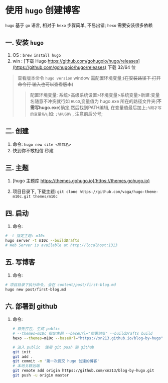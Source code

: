 # 使用 `hugo` 创建博客

`hugo` 基于 `go` 语言, 相对于 `hexo` 步骤简单, 不易出错; `hexo` 需要安装很多依赖

## 一. 安装 `hugo`

1. OS : `brew install hugo`
2. win : [下载 Hugo https://github.com/gohugoio/hugo/releases](https://github.com/gohugoio/hugo/releases) 下载 32/64 位

> 查看版本命令 `hugo version`
> window 需配置环境变量;(<del>在安装路径下 打开命令行 输入也可以查看版本</del>)
>
> > 配置环境变量: 系统>高级系统设置>环境变量>系统变量>新建:变量名随意不冲突就行如 `HUGO`,变量值为 hugo.exe 所在的路径文件夹(**不需写hugo.exe**)确定,然后找到PATH编辑, 在变量值最后加上`;%刚才写的变量名%`,如: `;%HUGO%` , 注意前后分号;

## 二. 创建

1. 命令: `hugo new site <项目名>`
2. 快到你不敢相信 秒建

## 三. 主题

1. [hugo 主题库 https://themes.gohugo.io](https://themes.gohugo.io)

2. 项目目录下, 下载主题:
`git clone https://github.com/vaga/hugo-theme-m10c.git themes/m10c`

## 四. 启动

1. 命令:

  ```bash
  # -t 指定主题: m10c
  hugo server -t m10c --buildDrafts
  # Web Server is available at http://localhost:1313
  ```

## 五. 写博客

1. 命令:

  ```bash
  # 项目目录下执行命令, 会在 content/post/first-blog.md
  hugo new post/first-blog.md
  ```

## 六. 部署到 github

1. 命令:

   ```bash
   # 首先打包, 生成 public
   # --themes=m10c 指定主题 --baseUrl="部署地址" --buildDrafts build
   hexo --themes=m10c --baseUrl="https://xn213.github.io/blog-by-hugo"

   # 进入 public  使用 git push 到 github
   git init
   git add .
   git commit -m '第一次提交 hugo 创建的博客'
   # 本地关联远端
   git remote add origin https://github.com/xn213/blog-by-hugo.git
   git push -u origin master
   ```
